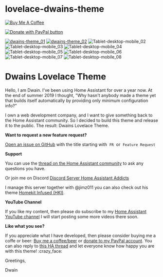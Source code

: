 # lovelace-dwains-theme

<a href="https://www.buymeacoffee.com/FAkYvrx" target="_blank"><img src="https://www.buymeacoffee.com/assets/img/custom_images/white_img.png" alt="Buy Me A Coffee" style="height: auto !important;width: auto !important;" ></a>

<a href="https://www.paypal.com/cgi-bin/webscr?cmd=_s-xclick&hosted_button_id=QQ5LBNQWLW2ZQ&source=url"><img src="https://www.paypalobjects.com/en_US/NL/i/btn/btn_donateCC_LG.gif" title="PayPal - The safer, easier way to pay online!" alt="Donate with PayPal button"></a>

[![dwains-theme_01](https://user-images.githubusercontent.com/3868853/73613069-43326600-45f2-11ea-99a5-8f058530d72e.jpg)](https://dwainscheeren.github.io/dwains-lovelace-dashboard/)
[![dwains-theme_02](https://user-images.githubusercontent.com/3868853/73613071-4594c000-45f2-11ea-852e-7a2eae5c1dec.jpg)](https://youtu.be/Wdh0q8K3JSk)
![Tablet-desktop-mobile_02](https://user-images.githubusercontent.com/3868853/78458829-ab65fc80-76b4-11ea-9198-d67dc58e8003.jpg)
![Tablet-desktop-mobile_03](https://user-images.githubusercontent.com/3868853/78458831-ac972980-76b4-11ea-8c07-9e6457011c48.jpg)
![Tablet-desktop-mobile_04](https://user-images.githubusercontent.com/3868853/78458832-ac972980-76b4-11ea-8f46-cf57f7272dd6.jpg)
![Tablet-desktop-mobile_05](https://user-images.githubusercontent.com/3868853/78458833-ad2fc000-76b4-11ea-8ebb-4f44b2bf43ba.jpg)
![Tablet-desktop-mobile_06](https://user-images.githubusercontent.com/3868853/78458834-ad2fc000-76b4-11ea-8cd1-424e9901f34e.jpg)
![Tablet-desktop-mobile_07](https://user-images.githubusercontent.com/3868853/78458836-ad2fc000-76b4-11ea-91e9-30e7d1c236bb.jpg)
![Tablet-desktop-mobile_08](https://user-images.githubusercontent.com/3868853/78458837-adc85680-76b4-11ea-85df-69a641763767.jpg)


# Dwains Lovelace Theme

Hello, I am Dwain. I've been using Home Assistant for over a year now. At the end of summer 2019 I thought, "Why hasn't anybody made a theme yet that builds itself automatically by providing only minimum configuration info?" 

I own a web development company, and I want to give something back to the Home Assistant community. So I decided to build this theme and release it to the public. The result: Dwains Lovelace Theme.

**Want to request a new feature request?**

[Open an issue on GitHub](https://github.com/dwainscheeren/lovelace-dwains-theme/issues/new) with the title starting with  `FR`  or  `Feature Request`


**Support**

You can use the [thread on the Home Assistant community](https://community.home-assistant.io/t/dwains-theme-an-auto-generating-lovelace-ui-theme/168593) to ask any questions you have. 

Or join me on Discord [Discord Server Home Assistant Addicts](https://discord.gg/7yt64uX)

I manage this server together with @jimz011 you can also check out his theme [Homekit Infused (HKI)](https://community.home-assistant.io/t/homekit-infused-hki-v1-0-beta-updated-28-01-2020/117086?u=dwains). 

**YouTube Channel**

If you like my content, then please do subscribe to my [Home Assistant YouTube channel](https://www.youtube.com/channel/UCb2GBaLC4d0rVn9pZbYbQ9A) I will start posting some more videos there soon.

**Like what you see?**

If you appreciate what I have developed, then please consider buying me a coffe or beer: [Buy me a coffee/beer](https://www.buymeacoffee.com/FAkYvrx) or [donate to my PayPal account](https://www.paypal.com/cgi-bin/webscr?cmd=_s-xclick&hosted_button_id=QQ5LBNQWLW2ZQ&source=urldonate).
You can also reply to [this HA thread](https://community.home-assistant.io/t/dwains-theme-an-auto-generating-lovelace-ui-theme/168593) and let everyone know how happy you are with this theme! :crazy_face:

Greetings,

Dwain
